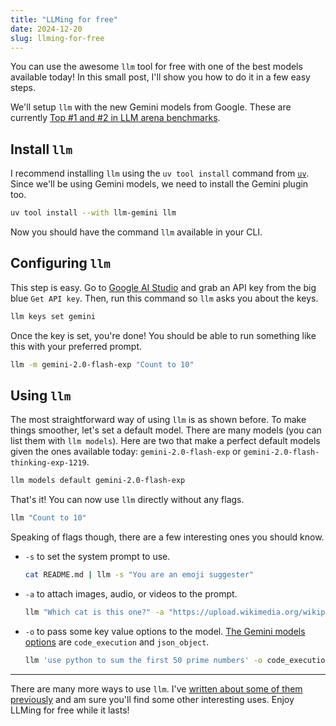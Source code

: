 ```yaml
---
title: "LLMing for free"
date: 2024-12-20
slug: llming-for-free
---
```


You can use the awesome `llm` tool for free with one of the best models available today!
In this small post, I'll show you how to do it in a few easy steps.

We'll setup `llm` with the new Gemini models from Google. These are currently [Top #1 and #2 in LLM arena benchmarks](https://lmarena.ai/).

## Install `llm`

I recommend installing `llm` using the `uv tool install` command from [`uv`](https://github.com/astral-sh/uv). Since we'll be using Gemini models, we need to install the Gemini plugin too.

```bash
uv tool install --with llm-gemini llm
```

Now you should have the command `llm` available in your CLI.

## Configuring `llm`

This step is easy. Go to [Google AI Studio](https://aistudio.google.com/) and grab an API key from the big blue `Get API key`. Then, run this command so `llm` asks you about the keys.

```bash
llm keys set gemini
```

Once the key is set, you're done! You should be able to run something like this with your preferred prompt.

```bash
llm -m gemini-2.0-flash-exp "Count to 10"
```

## Using `llm`

The most straightforward way of using `llm` is as shown before. To make things smoother, let's set a default model. There are many models (you can list them with `llm models`). Here are two that make a perfect default models given the ones available today: `gemini-2.0-flash-exp` or `gemini-2.0-flash-thinking-exp-1219`.

```bash
llm models default gemini-2.0-flash-exp
```

That's it! You can now use `llm` directly without any flags.

```bash
llm "Count to 10"
```

Speaking of flags though, there are a few interesting ones you should know.

- `-s` to set the system prompt to use.
  ```bash
  cat README.md | llm -s "You are an emoji suggester"
  ```
- `-a` to attach images, audio, or videos to the prompt.
  ```bash
  llm "Which cat is this one?" -a "https://upload.wikimedia.org/wikipedia/commons/2/25/Siam_lilacpoint.jpg"
  ```
- `-o` to pass some key value options to the model. [The Gemini models options](https://github.com/simonw/llm-gemini?tab=readme-ov-file#usage) are `code_execution` and `json_object`.
  ```bash
  llm 'use python to sum the first 50 prime numbers' -o code_execution 1
  ```

---

There are many more ways to use `llm`. I've [written about some of them previously](useful-llm-tools-2024) and am sure you'll find some other interesting uses.
Enjoy LLMing for free while it lasts!
